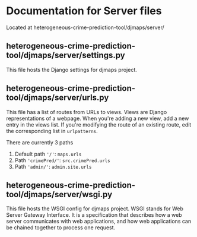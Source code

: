 # Documentation for Server files
Located at heterogeneous-crime-prediction-tool/djmaps/server/

## heterogeneous-crime-prediction-tool/djmaps/server/settings.py
This file hosts the Django settings for djmaps project.

## heterogeneous-crime-prediction-tool/djmaps/server/urls.py
This file has a list of routes from URLs to views. Views are Django representations of a webpage. When you're adding a new view, add a new entry in the views list. If you're modifying the route of an existing route, edit the corresponding list in `urlpatterns`.

There are currently 3 paths
1. Default path `'/'`: `maps.urls`
2. Path `'crimePred/'`: `src.crimePred.urls`
3. Path `'admin/'`: `admin.site.urls`

## heterogeneous-crime-prediction-tool/djmaps/server/wsgi.py
This file hosts the WSGI config for djmaps project. WSGI stands for Web Server Gateway Interface. It is a specification that describes how a web server communicates with web applications, and how web applications can be chained together to process one request.
